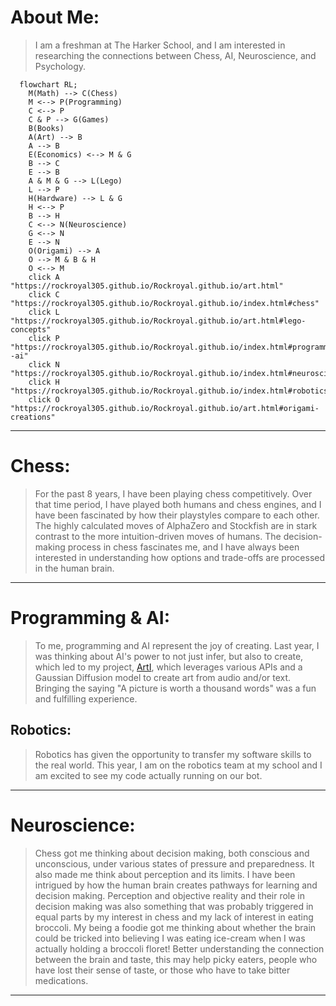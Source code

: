 # **About Me:**
> I am a freshman at The Harker School, and I am interested in researching the connections between Chess, AI, Neuroscience, and Psychology. 

```mermaid
  flowchart RL;
    M(Math) --> C(Chess)
    M <--> P(Programming)
    C <--> P
    C & P --> G(Games)
    B(Books)
    A(Art) --> B
    A --> B
    E(Economics) <--> M & G
    B --> C
    E --> B
    A & M & G --> L(Lego)
    L --> P
    H(Hardware) --> L & G
    H <--> P
    B --> H
    C <--> N(Neuroscience)
    G <--> N
    E --> N
    O(Origami) --> A
    O --> M & B & H
    O <--> M
    click A "https://rockroyal305.github.io/Rockroyal.github.io/art.html"
    click C "https://rockroyal305.github.io/Rockroyal.github.io/index.html#chess"
    click L "https://rockroyal305.github.io/Rockroyal.github.io/art.html#lego-concepts"
    click P "https://rockroyal305.github.io/Rockroyal.github.io/index.html#programming--ai"
    click N "https://rockroyal305.github.io/Rockroyal.github.io/index.html#neuroscience"
    click H "https://rockroyal305.github.io/Rockroyal.github.io/index.html#robotics"
    click O "https://rockroyal305.github.io/Rockroyal.github.io/art.html#origami-creations"
```
---

# Chess:
> For the past 8 years, I have been playing chess competitively. Over that time period, I have played both humans and chess engines, and I have been fascinated by how their playstyles compare to each other. The highly calculated moves of AlphaZero and Stockfish are in stark contrast to the more intuition-driven moves of humans. The decision-making process in chess fascinates me, and I have always been interested in understanding how options and trade-offs are processed in the human brain. 

---

# Programming & AI:
> To me, programming and AI represent the joy of creating. Last year, I was thinking about AI's power to not just infer, but also to create, which led to my project, [ArtI](https://docs.google.com/document/d/e/2PACX-1vRz2cqeF9WmZgbm9YWrUIa-mRcrLhHbm6jZXI6uiRI0E-jtML5swaIbGqhAyLPPAlzM24l1OEZRPaWB/pub), which leverages various APIs and a Gaussian Diffusion model to create art from audio and/or text. Bringing the saying "A picture is worth a thousand words" was a fun and fulfilling experience.

## Robotics:
> Robotics has given the opportunity to transfer my software skills to the real world. This year, I am on the robotics team at my school and I am excited to see my code actually running on our bot.

---

# Neuroscience:
> Chess got me thinking about decision making, both conscious and unconscious, under various states of pressure and preparedness. It also made me think about perception and its limits. I have been intrigued by how the human brain creates pathways for learning and decision making. Perception and objective reality and their role in decision making was also something that was probably triggered in equal parts by my interest in chess  and my lack of interest in eating broccoli. My being a foodie got me thinking about whether the brain could be tricked into believing I was eating ice-cream when I was actually holding a broccoli floret! Better understanding the connection between the brain and taste, this may help picky eaters, people who have lost their sense of taste, or those who have to take bitter medications.

---